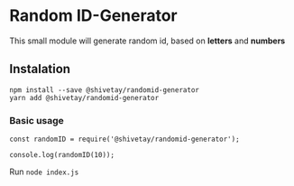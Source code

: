 # Random ID-Generator

</hr>

This small module will generate random id, based on **letters** and **numbers**

## Instalation

`npm install --save @shivetay/randomid-generator`
</br>
`yarn add @shivetay/randomid-generator`

### Basic usage

```
const randomID = require('@shivetay/randomid-generator');

console.log(randomID(10));
```

Run `node index.js`
